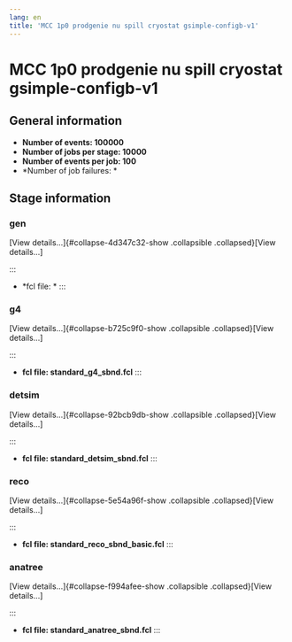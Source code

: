 ```yaml
---
lang: en
title: 'MCC 1p0 prodgenie nu spill cryostat gsimple-configb-v1'
---
```




MCC 1p0 prodgenie nu spill cryostat gsimple-configb-v1
================================================================================================================================



General information 
----------------------------------------------------------

-   **Number of events: 100000**
-   **Number of jobs per stage: 10000**
-   **Number of events per job: 100**
-   \*Number of job failures: \*



Stage information 
------------------------------------------------------



### gen 

[View details\...]{#collapse-4d347c32-show .collapsible
.collapsed}[View details\...]

::: 
-   \*fcl file: \*
:::



### g4 

[View details\...]{#collapse-b725c9f0-show .collapsible
.collapsed}[View details\...]

::: 
-   **fcl file: standard\_g4\_sbnd.fcl**
:::



### detsim 

[View details\...]{#collapse-92bcb9db-show .collapsible
.collapsed}[View details\...]

::: 
-   **fcl file: standard\_detsim\_sbnd.fcl**
:::



### reco 

[View details\...]{#collapse-5e54a96f-show .collapsible
.collapsed}[View details\...]

::: 
-   **fcl file: standard\_reco\_sbnd\_basic.fcl**
:::



### anatree 

[View details\...]{#collapse-f994afee-show .collapsible
.collapsed}[View details\...]

::: 
-   **fcl file: standard\_anatree\_sbnd.fcl**
:::
